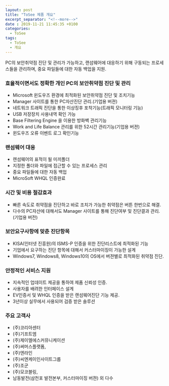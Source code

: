 ```yaml
---
layout: post
title: "ToSee 제품 개요"
excerpt_separator: "<!--more-->"
date : 2019-11-21 11:45:35 +0100
categories:
  - ToSee
tags:
  - ToSee
  - 개요
---
```

PC의 보안취약점 진단 및 관리가 가능하고, 랜섬웨어에 대응하기 위해 구동되는 프로세스들을 관리하며, 중요 파일들에 대한 자동 백업을 지원.

### 효율적이면서도 정확한 개인 PC의 보안취약점 진단 및 관리
  * Microsoft 윈도우즈 환경에 최적화된 보안취약점 진단 및 조치기능
  * Manager 사이트를 통한 PC자산진단 관리.(기업용 버젼)
  * 네트워크 트래픽 진단을 통한 이상징후 포착기능(트래픽 모니터링 기능)
  * USB 저장장치 사용내역 확인 가능
  * Base Filtering Engine 을 이용한 방화벽 관리기능
  * Work and Life Balance 관리를 위한 52시간 관리기능(기업용 버젼)
  * 윈도우즈 오류 이벤트 로그 확인기능

### 랜섬웨어 대응
  * 렌섬웨어의 표적이 될 미끼폴더
  * 지정한 폴더와 파일에 접근할 수 있는 프로세스 관리
  * 중요 파일들에 대한 자동 백업
  * MicroSoft WHQL 인증완료

### 시간 및 비용 절감효과
   * 빠른 속도로 취약점을 진단하고 바로 조치가 가능한 취약점은 버튼 한번으로 해결.
   * 다수의 PC자산에 대해서도 Manager 사이트를 통해 진단여부 및 진단결과 관리.(기업용 버전)

### 보안요구사항에 맞춘 진단항목
   * KISA(인터넷 진흥원)의 ISMS-P 인증을 위한 진단리스트에 최적화된 기능
   * 기업에서 요구하는 진단 항목에 대해서 커스터마이징이 가능한 설계
   * Windows7, Windows8, Windows10의 OS에서 버젼별로 최적화된 취약점 진단.

### 안정적인 서비스 지원
   * 지속적인 업데이트 제공을 통하여 제품 신뢰성 인증.
   * 사용자를 배려한 인터페이스 설계
   * EV인증서 및 WHQL 인증을 받은 랜섬웨어진단 기능 제공.
   * 3년이상 실무에서 사용되어 검증 받은 솔루션

### 주요 고객사
   * (주)코리아센터
   * (주)기프트엠
   * (주)제이엘에스커뮤니케이션
   * (주)써머스플랫폼, 
   * (주)엔라인
   * (주)씨엔케이인사이트그룹
   * (주)조군
   * (주)모코블링, 
   * 남동발전(삼천포 발전본부, 커스터마이징 버젼)
   외 다수
